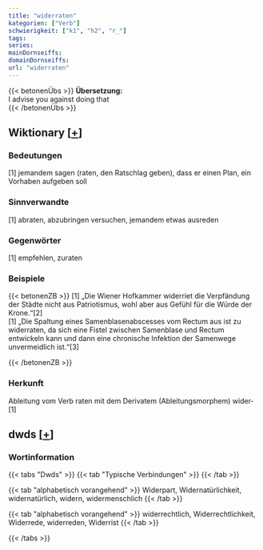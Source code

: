 ```yaml
---
title: "widerraten"
kategorien: ["Verb"]
schwierigkeit: ["k1", "h2", "r_"]
tags:
series:
mainDornseiffs:
domainDornseiffs:
url: "widerraten"
---
```


{{< betonenÜbs >}}
**Übersetzung:**  
I advise you against doing  that  
{{< /betonenÜbs >}}

## Wiktionary [[+](https://de.wiktionary.org/wiki/widerraten)]

### Bedeutungen
[1] jemandem sagen (raten, den Ratschlag geben), dass er einen Plan, ein Vorhaben aufgeben soll  

### Sinnverwandte
[1] abraten, abzubringen versuchen, jemandem etwas ausreden  

### Gegenwörter
[1] empfehlen, zuraten  

### Beispiele
{{< betonenZB >}}
[1] „Die Wiener Hofkammer widerriet die Verpfändung der Städte nicht aus Patriotismus, wohl aber aus Gefühl für die Würde der Krone.“[2]  
[1] „Die Spaltung eines Samenblasenabscesses vom Rectum aus ist zu widerraten, da sich eine Fistel zwischen Samenblase und Rectum entwickeln kann und dann eine chronische Infektion der Samenwege unvermeidlich ist.“[3]  

{{< /betonenZB >}}
### Herkunft
Ableitung vom Verb raten mit dem Derivatem (Ableitungsmorphem) wider-[1]  



## dwds [[+](https://www.dwds.de/wb/widerraten)]

### Wortinformation
{{< tabs "Dwds" >}}
{{< tab "Typische Verbindungen" >}}
{{< /tab >}}

{{< tab "alphabetisch vorangehend" >}}
Widerpart, Widernatürlichkeit, widernatürlich, widern, widermenschlich
{{< /tab >}}

{{< tab "alphabetisch vorangehend" >}}
widerrechtlich, Widerrechtlichkeit, Widerrede, widerreden, Widerrist
{{< /tab >}}

{{< /tabs >}}

